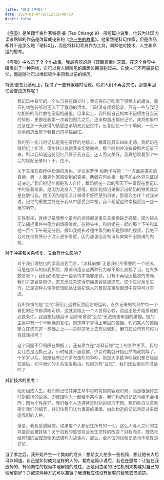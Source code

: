 ```yaml
---
title: "阅读《呼吸》"
date: 2024-01-07T16:12:32+08:00
draft: false
---
```


《[呼吸](https://book.douban.com/subject/34672176/)》是美籍华裔作家特德·姜 (Ted Chiang) 的一部短篇小说集。他较为让国内读者熟知的作品是改篇成电影的《[你一生的故事](https://book.douban.com/subject/26295448/)》。他虽然是科幻作家，但是作品却并不是那么地「硬科幻」，而是将科幻背景作为工具，阐释他对技术、人生和命运的思考。

《呼吸》中收录了 9 个小故事。我最喜欢的是《双面真相》这篇。在这个世界中研发出了一种系统，它可以将人眼所见的画面长期录制起来。它使人们不再需要记忆，而是随时可以唤起软件来回看以前的经历。

特德·姜在此基础上，探讨了一些有很趣的话题。假如人们不再会失忆，那童年回忆会变成怎样呢？

> 我记忆中最早的一个生日是在四岁时：我记得自己吹熄了蛋糕上的蜡烛，撕开礼物包装纸时还流下了激动的泪水。当时没有视频记录，只有一些与我记忆相符的照片放在家庭相册里。但事实上，我怀疑自己根本不记得生日当天的情形，更像是我第一次看到照片之后，逐渐构造出那份记忆，我将想象中应该在那一天获得的情感逐渐填充到记忆中，反复回忆一个个瞬间，一点一滴地创造出属于我自己的幸福回忆。
> 
> 我的另一份儿时记忆是我在客厅的地毯上，推着玩具车四处走动，我奶奶在缝纫机上忙活，偶尔转过身朝我亲切地微笑。那个时刻并没有被照片记录下来，所以我知道这份记忆只属于我自己，迷人而又美好。我真想观看那个午后的视频记录吗？不，绝不。
> 
> 关于真相在自传中扮演的角色，评论家罗伊·帕斯卡写道：“一方面是事实的真相，另一方面是作家感受到的真相，两者在何处相一致不能由外界凭证提前决定。”我们的记忆都是私人自传，跟奶奶在一起的那天下午呈现在我记忆中的显著位置，是因为我投入了感情。假如视频记录揭示出奶奶的微笑其实是在敷衍我，她正因为缝纫活计做得不好而感到沮丧，那我会怎样？对我来说，记忆的重要之处在于我从中感受到幸福，我不希望这种幸福受到一丝一毫的剥夺。
> 
> 在我看来，连续记录我整个童年的视频都是事实真相但缺乏感情，因为镜头无法捕捉事件中蕴含的情感维度。在镜头中，和奶奶在一起的那个下午和其他一百个下午毫无分别。假如我成长过程中看到的都是那样的视频，我绝不会对任何特殊日子注入更多情感，因为那里面没有可以聚集怀旧情绪的内核。

对于冲突和关系修复，又会有什么影响？

> 对于我们理想化的崇高自我而言，“冰释前嫌”正是我们所需要的一个说法。可是在实际的自我那里，原谅和遗忘这两种行为却不那么直截了当。在大多数情况下，我们必须忘记一些事情才能够原谅。只有不再经历最初的伤痛，我们才更容易原谅，这又反过来使得伤痛更容易被遗忘。这个过程反复进行，正是这种心理学反馈回路让最初恼人的冒犯在事后回想中变得可以原谅。
> 
> 我所畏惧的是“会忆”将阻止这种反馈回路的运转。永久记录的视频中每一个冒犯的细节都清晰可辨，这就会阻止一个人变得心软，而这正是开始原谅的必要条件。我回想起埃丽卡·迈耶斯曾说“会忆”无法伤害牢固的婚姻。她的主张中有一个不明确的言论，即怎样才算得上牢固的婚姻。假如某人的婚姻建立在遗忘这一基础之上——虽然这听上去有些讽刺，磨刀石公司有何权力将其动摇呢？
> 
> 这个问题不只局限在婚姻上，还有建立在“冰释前嫌”之上的各种关系。我的女儿总是固执己见，小时候就不服管教，少女时期就开始公然向我挑衅了。十多岁以后，她跟我有过许多次激烈的争吵，但是大多数争吵我们都已经抛在脑后，如今我们的关系相当融洽。假如拥有“会忆”，我们还会跟对方说话吗？

对新技术的思考：

> 经历组成人生。我们的记忆并非生命中每时每刻的客观积累，而是根据特定时刻编排的故事。即使跟别人一起经历某件事，我们构造的记忆也绝不会相同：因为个性差异，我们每个人选择特定时刻的标准不同。我们各自注意到吸引我们的细节，并记住我们认为重要的事情，由此构造的记忆再反过来塑造我们的人格。
> 
> 但是，我也感到疑惑。如果每个人都记住所有的一切，那么人与人之间的差异是否会被抹除？关于自我的感觉将会发生怎样的改变？对我而言，既然未经剪辑的监控录像无法被称为故事片，那么，全方位的视频记录也不能算是记忆。

当了爹之后，我开始产生一个类似的念头：想给女儿拍多一些视频，想让她长大后可以知道，自己是如何成为这样的人的。看完这篇小说后，我也在思考：让娃在我选择的、有倾向性的视频中理解她的过往，还是用古老的记忆机制来构建对自己的理解更好？亦或这两种方式可以兼容？我想我应该没有足够的智慧去搞清楚。
